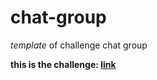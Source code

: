 # chat-group
*template* of challenge chat group

**this is the challenge: [link](https://devchallenges.io/challenges/UgCqszKR7Q7oqb4kRfI0)**
